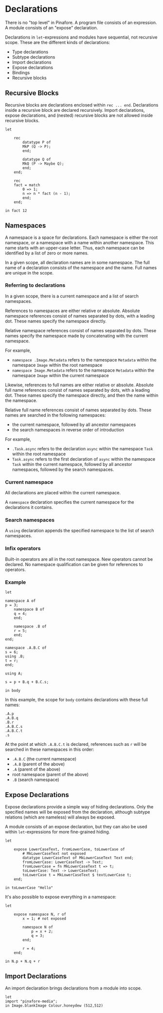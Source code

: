 # Declarations

There is no "top level" in Pinafore.
A program file consists of an expression.
A module consists of an "expose" declaration.

Declarations in `let`-expressions and modules have sequential, not recursive scope.
These are the different kinds of declarations:

- Type declarations
- Subtype declarations
- Import declarations
- Expose declarations
- Bindings
- Recursive blocks

## Recursive Blocks

Recursive blocks are declarations enclosed within `rec ... end`.
Declarations inside a recursive block are declared recursively.
Import declarations, expose declarations, and (nested) recursive blocks are not allowed inside recursive blocks.

```pinafore
let

    rec
        datatype P of
        MkP (Q -> P);
        end;

        datatype Q of
        MkQ (P -> Maybe Q);
        end;
    end;

    rec
    fact = match
        0 => 1;
        n => n * fact (n - 1);
        end;
    end;

in fact 12
```

## Namespaces

A namespace is a space for declarations.
Each namespace is either the root namespace, or a namespace with a name within another namespace.
This name starts with an upper-case letter.
Thus, each namespace can be identified by a list of zero or more names.

In a given scope, all declaration names are in some namespace.
The full name of a declaration consists of the namespace and the name.
Full names are unique in the scope.

### Referring to declarations

In a given scope, there is a current namespace and a list of search namespaces.

References to namespaces are either relative or absolute.
Absolute namespace references consist of names separated by dots, with a leading dot.
These names specify the namespace directly.

Relative namespace references consist of names separated by dots.
These names specify the namespace made by concatenating with the current namespace.

For example,

* `namespace .Image.Metadata` refers to the namespace `Metadata` within the namespace `Image` within the root namespace
* `namespace Image.Metadata` refers to the namespace `Metadata` within the namespace `Image` within the current namespace

Likewise, references to full names are either relative or absolute.
Absolute full name references consist of names separated by dots, with a leading dot.
These names specify the namespace directly, and then the name within the namespace.

Relative full name references consist of names separated by dots.
These names are searched in the following namespaces:

* the current namespace, followed by all ancestor namespaces
* the search namespaces in reverse order of introduction

For example,

* `.Task.async` refers to the declaration `async` within the namespace `Task` within the root namespace
* `Task.async` refers to the first declaration of `async` within the namespace `Task` within the current namespace, followed by all ancestor namespaces, followed by the search namespaces.

### Current namespace

All declarations are placed within the current namespace.

A `namespace` declaration specifies the current namespace for the declarations it contains.

### Search namespaces

A `using` declaration appends the specified namespace to the list of search namespaces.

### Infix operators

Built-in operators are all in the root namespace.
New operators cannot be declared.
No namespace qualification can be given for references to operators.

### Example

```pinafore
let

namespace A of
p = 3;
    namespace B of
    q = 4;
    end;

    namespace .B of
    r = 5;
    end;
end;

namespace .A.B.C of
s = 6;
using .B;
t = r;
end;

using A;

s = p + B.q + B.C.s;

in body
```

In this example, the scope for `body` contains declarations with these full names:

```
.A.p
.A.B.q
.B.r
.A.B.C.s
.A.B.C.t
.s
```

At the point at which `.A.B.C.t` is declared, references such as `r` will be searched in these namespaces in this order:

* `.A.B.C` (the current namespace)
* `.A.B` (parent of the above)
* `.A` (parent of the above)
* root namespace (parent of the above)
* `.B` (search namespace)

## Expose Declarations

Expose declarations provide a simple way of hiding declarations.
Only the specified names will be exposed from the declaration, although subtype relations (which are nameless) will always be exposed.

A module consists of an expose declaration, but they can also be used within `let`-expressions for more fine-grained hiding.

```pinafore
let

    expose LowerCaseText, fromLowerCase, toLowerCase of
        # MkLowerCaseText not exposed
        datatype LowerCaseText of MkLowerCaseText Text end;
        fromLowerCase: LowerCaseText -> Text;
        fromLowerCase = fn MkLowerCaseText t => t;
        toLowerCase: Text -> LowerCaseText;
        toLowerCase t = MkLowerCaseText $ textLowerCase t;
    end;

in toLowerCase "Hello"
```

It's also possible to expose everything in a namespace:

```pinafore
let

    expose namespace N, r of
        x = 1; # not exposed

        namespace N of
            p = x + 2;
            q = 3;
        end;
        
        r = 4;
    end;

in N.p + N.q + r
```

## Import Declarations

An import declaration brings declarations from a module into scope.

```pinafore
let
import "pinafore-media";
in Image.blankImage Colour.honeydew (512,512)
```
